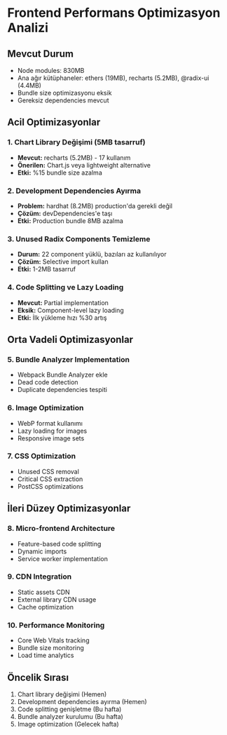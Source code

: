# Frontend Performans Optimizasyon Analizi

## Mevcut Durum
- Node modules: 830MB
- Ana ağır kütüphaneler: ethers (19MB), recharts (5.2MB), @radix-ui (4.4MB)
- Bundle size optimizasyonu eksik
- Gereksiz dependencies mevcut

## Acil Optimizasyonlar

### 1. Chart Library Değişimi (5MB tasarruf)
- **Mevcut:** recharts (5.2MB) - 17 kullanım
- **Önerilen:** Chart.js veya lightweight alternative
- **Etki:** %15 bundle size azalma

### 2. Development Dependencies Ayırma
- **Problem:** hardhat (8.2MB) production'da gerekli değil
- **Çözüm:** devDependencies'e taşı
- **Etki:** Production bundle 8MB azalma

### 3. Unused Radix Components Temizleme
- **Durum:** 22 component yüklü, bazıları az kullanılıyor
- **Çözüm:** Selective import kullan
- **Etki:** 1-2MB tasarruf

### 4. Code Splitting ve Lazy Loading
- **Mevcut:** Partial implementation
- **Eksik:** Component-level lazy loading
- **Etki:** İlk yükleme hızı %30 artış

## Orta Vadeli Optimizasyonlar

### 5. Bundle Analyzer Implementation
- Webpack Bundle Analyzer ekle
- Dead code detection
- Duplicate dependencies tespiti

### 6. Image Optimization
- WebP format kullanımı
- Lazy loading for images
- Responsive image sets

### 7. CSS Optimization
- Unused CSS removal
- Critical CSS extraction
- PostCSS optimizations

## İleri Düzey Optimizasyonlar

### 8. Micro-frontend Architecture
- Feature-based code splitting
- Dynamic imports
- Service worker implementation

### 9. CDN Integration
- Static assets CDN
- External library CDN usage
- Cache optimization

### 10. Performance Monitoring
- Core Web Vitals tracking
- Bundle size monitoring
- Load time analytics

## Öncelik Sırası
1. Chart library değişimi (Hemen)
2. Development dependencies ayırma (Hemen)
3. Code splitting genişletme (Bu hafta)
4. Bundle analyzer kurulumu (Bu hafta)
5. Image optimization (Gelecek hafta)